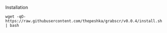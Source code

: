 Installation

```shell
wget -qO- https://raw.githubusercontent.com/thepeshka/grabscr/v0.0.4/install.sh | bash
```